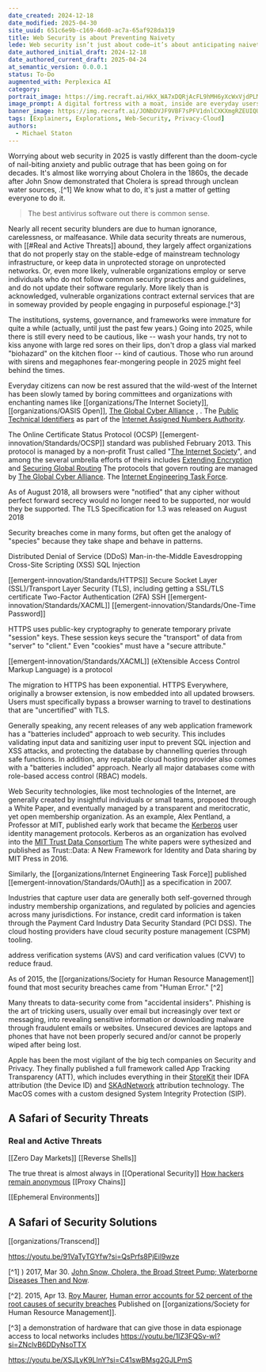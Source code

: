 ```yaml
---
date_created: 2024-12-18
date_modified: 2025-04-30
site_uuid: 651c6e9b-c169-46d0-ac7a-65af928da319
title: Web Security is about Preventing Naivety
lede: Web security isn’t just about code—it’s about anticipating naivety at every layer.
date_authored_initial_draft: 2024-12-18
date_authored_current_draft: 2025-04-24
at_semantic_version: 0.0.0.1
status: To-Do
augmented_with: Perplexica AI
category: 
portrait_image: https://img.recraft.ai/HkX_WA7xDQRjAcFL9hMH6yXcWxVjdPLMISYpAXfOfzE/rs:fit:1024:1820:0/raw:1/plain/abs://external/images/e0deec41-f157-4ff3-8f3a-01d8cd6119bc
image_prompt: A digital fortress with a moat, inside are everyday users, while outside shadowy figures try to cross. The mood is vigilant, modern, and slightly tense.
banner_image: https://img.recraft.ai/JONbDVJF9VBF7sPFV1dnlCXKXmgRZEUIQU9zUr1be4A/rs:fit:2048:1024:0/raw:1/plain/abs://external/images/b59c34e3-ddcf-4b36-b2e1-33361e161945
tags: [Explainers, Explorations, Web-Security, Privacy-Cloud]
authors:
  - Michael Staton
---
```


Worrying about web security in 2025 is vastly different than the doom-cycle of nail-biting anxiety and public outrage that has been going on for decades. It's almost like worrying about Cholera in the 1860s, the decade after John Snow demonstrated that Cholera is spread through unclean water sources, .[^1] We know what to do, it's just a matter of getting everyone to do it.  

>The best antivirus software out there is common sense. 

Nearly all recent security blunders are due to human ignorance, carelessness, or malfeasance. While data security threats are numerous, with [[#Real and Active Threats]] abound, they largely affect organizations that do not properly stay on the stable-edge of mainstream technology infrastructure, or keep data in unprotected storage on unprotected networks.  Or, even more likely, vulnerable organizations employ or serve individuals who do not follow common security practices and guidelines, and do not update their software regularly. More likely than is acknowledged, vulnerable organizations contract external services that are in someway provided by people engaging in purposeful espionage.[^3]

The institutions, systems, governance, and frameworks were immature for quite a while (actually, until just the past few years.)  Going into 2025,  while there is still every need to be cautious,  like --  wash your hands, try not to kiss anyone with large red sores on their lips, don't drop a glass vial marked "biohazard" on the kitchen floor -- kind of cautious. Those who run around with sirens and megaphones fear-mongering people in 2025 might feel behind the times.  

Everyday citizens can now be rest assured that the wild-west of the Internet has been slowly tamed by boring committees and organizations with enchanting names like [[organizations/The Internet Society]], [[organizations/OASIS Open]],  [The Global Cyber Alliance](https://globalcyberalliance.org/) , .  The [Public Technical Identifiers](https://pti.icann.org/) as part of the [Internet Assigned Numbers Authority](https://www.iana.org/).



The Online Certificate Status Protocol (OCSP) [[emergent-innovation/Standards/OCSP]] standard was published February 2013. This protocol is managed by a non-profit Trust called "[The Internet Society](https://www.internetsociety.org/)", and among the several umbrella efforts of theirs includes [Extending Encryption](https://www.internetsociety.org/action-plan/encryption/) and [Securing Global Routing](https://www.internetsociety.org/action-plan/securing-global-routing/)
The protocols that govern routing are managed by [The Global Cyber Alliance](https://globalcyberalliance.org/).  The [Internet Engineering Task Force](https://www.ietf.org/).

As of August 2018, all browsers were "notified" that any cipher without perfect forward secrecy would no longer need to be supported, nor would they be supported.  The TLS Specification for 1.3 was released on August 2018


Security breaches come in many forms, but often get the analogy of "species" because they take shape and behave in patterns. 

Distributed Denial of Service (DDoS)
Man-in-the-Middle
Eavesdropping
Cross-Site Scripting (XSS)
SQL Injection

[[emergent-innovation/Standards/HTTPS]] 
Secure Socket Layer (SSL)/Transport Layer Security (TLS), including getting a SSL/TLS certificate
Two-Factor Authentication (2FA)
SSH
[[emergent-innovation/Standards/XACML]]
[[emergent-innovation/Standards/One-Time Password]]



HTTPS uses public-key cryptography to generate temporary private "session" keys.  These session keys secure the "transport" of data from "server" to "client." Even "cookies" must have a "secure attribute."

[[emergent-innovation/Standards/XACML]] (eXtensible Access Control Markup Language) is a protocol 

The migration to HTTPS has been exponential.   HTTPS Everywhere, originally a browser extension, is now embedded into all updated browsers.  Users must specifically bypass a browser warning to travel to destinations that are "uncertified" with TLS.  

 Generally speaking, any recent releases of any web application framework has a "batteries included" approach to web security.  This includes validating input data and sanitizing user input to prevent SQL injection and XSS attacks, and protecting the database by channelling queries through safe functions. In addition, any reputable cloud hosting provider also comes with a "batteries included" approach. Nearly all major databases come with role-based access control (RBAC) models.  

Web Security technologies, like most technologies of the Internet, are generally created by insightful individuals or small teams, proposed through a White Paper, and eventually managed by a transparent and meritocratic, yet open membership organization. As an example, Alex Pentland, a Professor at MIT, published early work that became the [Kerberos](https://www.kerberos.org/) user identity management protocols. Kerberos as an organization has evolved into the [MIT Trust Data Consortium](https://trust.mit.edu/)  The white papers were sythesized and published as Trust::Data: A New Framework for Identity and Data sharing by MIT Press in 2016.  

Similarly, the [[organizations/Internet Engineering Task Force]] published [[emergent-innovation/Standards/OAuth]] as a specification in 2007. 

Industries that capture user data are generally both self-governed through industry membership organizations, and regulated by policies and agencies across many jurisdictions.  For instance, credit card information is taken through the Payment Card Industry Data Security Standard (PCI DSS). The cloud hosting providers have cloud security posture management (CSPM) tooling. 

address verification systems (AVS) and card verification values (CVV) to reduce fraud.


As of 2015, the [[organizations/Society for Human Resource Management]] found that most security breaches came from "Human Error." [^2] 

Many threats to data-security come from "accidental insiders".  Phishing is the art of tricking users, usually over email but increasingly over text or messaging, into revealing sensitive information or downloading malware through fraudulent emails or websites. Unsecured devices are laptops and phones that have not been properly secured and/or cannot be properly wiped after being lost. 

Apple has been the most vigilant of the big tech companies on Security and Privacy.  They finally published a full framework called App Tracking Transparency (ATT), which includes everything in their [StoreKit](https://developer.apple.com/documentation/storekit) their IDFA attribution (the Device ID) and [SKAdNetwork](https://developer.apple.com/documentation/storekit/skadnetwork/) attribution technology. The MacOS comes with a custom designed System Integrity Protection (SIP).

## A Safari of Security Threats

### Real and Active Threats
[[Zero Day Markets]] 
[[Reverse Shells]]

The true threat is almost always in [[Operational Security]]
[How hackers remain anonymous](https://youtu.be/BWVyp0wYpgA?si=gTtiRorghVowj3x3)  [[Proxy Chains]]

[[Ephemeral Environments]]



## A Safari of Security Solutions

[[organizations/Transcend]] 


https://youtu.be/91VaTyTGYfw?si=QsPrfs8PjEil9wze

[^1] ) 2017, Mar 30. [John Snow, Cholera, the Broad Street Pump; Waterborne Diseases Then and Now](https://pmc.ncbi.nlm.nih.gov/articles/PMC7150208/). 

[^2]. 2015, Apr 13. [Roy Maurer](https://www.shrm.org/mena/about/bio/roy-maurer), [Human error accounts for 52 percent of the root causes of security breaches](https://www.shrm.org/mena/topics-tools/news/risk-management/human-error-cited-top-cause-data-breaches) Published on [[organizations/Society for Human Resource Management]].

[^3] a demonstration of hardware that can give those in data espionage access to local networks includes https://youtu.be/1lZ3FQSv-wI?si=ZNclvB6DDyNsoTTX

https://youtu.be/XSJLyK9LlnY?si=C41swBMsg2GJLPmS